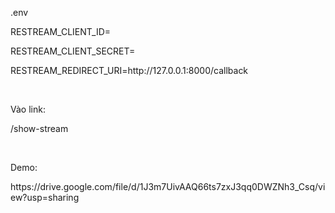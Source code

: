 <p>.env</p>
<p>RESTREAM_CLIENT_ID=</p>
<p>RESTREAM_CLIENT_SECRET=</p>
<p>RESTREAM_REDIRECT_URI=http://127.0.0.1:8000/callback</p>
<br/>
<p>Vào link:</p>
<p>/show-stream</p>
<br/>
<p>Demo:</p>
<p></p>https://drive.google.com/file/d/1J3m7UivAAQ66ts7zxJ3qq0DWZNh3_Csq/view?usp=sharing</p>
